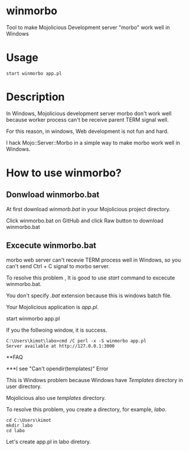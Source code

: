 # winmorbo

Tool to make Mojolicious Development server "morbo" work well in Windows

# Usage

    start winmorbo app.pl

# Description

In Windows, Mojolicious development server morbo don't work well
because worker process can't be receive parent TERM signal well.

For this reason, in windows, Web development is not fun and hard.

I hack Mojo::Server::Morbo in a simple way to make morbo work well in Windows.

# How to use winmorbo?

## Donwload winmorbo.bat

At first download *winmorb.bat* in your Mojolicious project directory.

Click winmorbo.bat on GitHub and click Raw button to download winmorbo.bat

## Excecute winmorbo.bat

morbo web server can't recevie TERM process well in Windows, so you can't send Ctrl + C signal to morbo server.

To resolve this problem , It is good to use *start* command to excecute winmorbo.bat.

You don't specify *.bat* extension because this is windows batch file.

Your Mojolicious application is *app.pl*.

  start winmorbo app.pl

If you the follwoing window, it is success.

    C:\Users\kimot\labo>cmd /C perl -x -S winmorbo app.pl
    Server available at http://127.0.0.1:3000

**FAQ

***I see "Can't opendir(templates)" Error

This is Windows problem because Windows have *Templates* directory in user directory.

Mojolicious also use *templates* directory.

To resolve this problem, you create a directory, for example, *labo*.

    cd C:\Users\kimot
    mkdir labo
    cd labo

Let's create app.pl in labo diretory.

